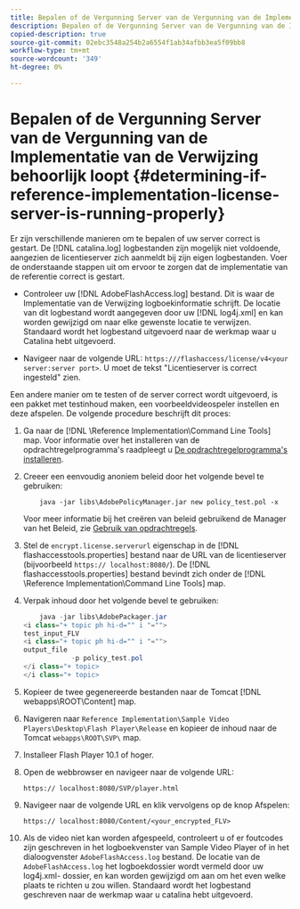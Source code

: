```yaml
---
title: Bepalen of de Vergunning Server van de Vergunning van de Implementatie van de Verwijzing behoorlijk loopt
description: Bepalen of de Vergunning Server van de Vergunning van de Implementatie van de Verwijzing behoorlijk loopt
copied-description: true
source-git-commit: 02ebc3548a254b2a6554f1ab34afbb3ea5f09bb8
workflow-type: tm+mt
source-wordcount: '349'
ht-degree: 0%

---
```


# Bepalen of de Vergunning Server van de Vergunning van de Implementatie van de Verwijzing behoorlijk loopt {#determining-if-reference-implementation-license-server-is-running-properly}

Er zijn verschillende manieren om te bepalen of uw server correct is gestart. De [!DNL catalina.log] logbestanden zijn mogelijk niet voldoende, aangezien de licentieserver zich aanmeldt bij zijn eigen logbestanden. Voer de onderstaande stappen uit om ervoor te zorgen dat de implementatie van de referentie correct is gestart.

* Controleer uw [!DNL AdobeFlashAccess.log] bestand. Dit is waar de Implementatie van de Verwijzing logboekinformatie schrijft. De locatie van dit logbestand wordt aangegeven door uw [!DNL log4j.xml] en kan worden gewijzigd om naar elke gewenste locatie te verwijzen. Standaard wordt het logbestand uitgevoerd naar de werkmap waar u Catalina hebt uitgevoerd.

* Navigeer naar de volgende URL: `https:///flashaccess/license/v4<your server:server port>`. U moet de tekst &quot;Licentieserver is correct ingesteld&quot; zien.

Een andere manier om te testen of de server correct wordt uitgevoerd, is een pakket met testinhoud maken, een voorbeeldvideospeler instellen en deze afspelen. De volgende procedure beschrijft dit proces:

1. Ga naar de [!DNL \Reference Implementation\Command Line Tools] map. Voor informatie over het installeren van de opdrachtregelprogramma&#39;s raadpleegt u [De opdrachtregelprogramma&#39;s installeren](../aaxs-reference-implementations/command-line-tools/aaxs-ref-impl-command-line-overview.md#installing-the-command-line-tools).

1. Creeer een eenvoudig anoniem beleid door het volgende bevel te gebruiken:

   ```
       java -jar libs\AdobePolicyManager.jar new policy_test.pol -x
   ```

   Voor meer informatie bij het creëren van beleid gebruikend de Manager van het Beleid, zie [Gebruik van opdrachtregels](../aaxs-reference-implementations/command-line-tools/policy-manager/command-line-usage.md).

1. Stel de `encrypt.license.serverurl` eigenschap in de [!DNL flashaccesstools.properties] bestand naar de URL van de licentieserver (bijvoorbeeld `https:// localhost:8080/`). De [!DNL flashaccesstools.properties] bestand bevindt zich onder de [!DNL \Reference Implementation\Command Line Tools] map.

1. Verpak inhoud door het volgende bevel te gebruiken:

   ```java
       java -jar libs\AdobePackager.jar  
   <i class="+ topic ph hi-d="" i "="">
   test_input_FLV  
   <i class="+ topic ph hi-d="" i "="">
   output_file  
               -p policy_test.pol 
   </i class="+ topic> 
   </i class="+ topic>
   ```

1. Kopieer de twee gegenereerde bestanden naar de Tomcat [!DNL webapps\ROOT\Content] map.
1. Navigeren naar `Reference Implementation\Sample Video Players\Desktop\Flash Player\Release` en kopieer de inhoud naar de Tomcat `webapps\ROOT\SVP\` map.
1. Installeer Flash Player 10.1 of hoger.
1. Open de webbrowser en navigeer naar de volgende URL:

   `https:// localhost:8080/SVP/player.html`
1. Navigeer naar de volgende URL en klik vervolgens op de knop Afspelen:

   `https:// localhost:8080/Content/<your_encrypted_FLV>`
1. Als de video niet kan worden afgespeeld, controleert u of er foutcodes zijn geschreven in het logboekvenster van Sample Video Player of in het dialoogvenster `AdobeFlashAccess.log` bestand. De locatie van de `AdobeFlashAccess.log` het logboekdossier wordt vermeld door uw log4j.xml- dossier, en kan worden gewijzigd om aan om het even welke plaats te richten u zou willen. Standaard wordt het logbestand geschreven naar de werkmap waar u catalina hebt uitgevoerd.
